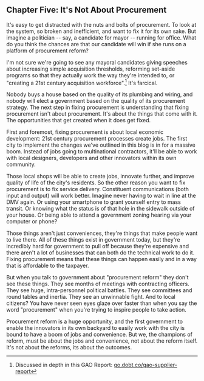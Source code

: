 ## Chapter Five: It's Not About Procurement

It's easy to get distracted with the nuts and bolts of procurement. To look at the system, so broken and inefficient, and want to fix it for its own sake. But imagine a politician -- say, a candidate for mayor -- running for office. What do you think the chances are that our candidate will win if she runs on a platform of procurement reform?

I'm not sure we're going to see any mayoral candidates giving speeches about increasing simple acquisition thresholds, reforming set-aside programs so that they actually work the way they're intended to, or "creating a 21st century acquisition workforce".[^9] It's farcical.

Nobody buys a house based on the quality of its plumbing and wiring, and nobody will elect a government based on the quality of its procurement strategy. The next step in fixing procurement is understanding that fixing procurement isn't about procurement. It's about the things that come with it. The opportunities that get created when it does get fixed.

First and foremost, fixing procurement is about local economic development: 21st century procurement processes create jobs. The first city to implement the changes we've outlined in this blog is in for a massive boom. Instead of jobs going to multinational contractors, it'll be able to work with local designers, developers and other innovators within its own community.

Those local shops will be able to create jobs, innovate further, and improve quality of life of the city's residents. So the other reason you want to fix procurement is to fix service delivery. Constituent communications (both input and output) will work better. Imagine never having to wait in line at the DMV again. Or using your smartphone to grant yourself entry to mass transit. Or knowing what the status is of that hole in the sidewalk outside of your house. Or being able to attend a government zoning hearing via your computer or phone?

Those things aren't just conveniences, they're things that make people want to live there. All of these things exist in government today, but they're incredibly hard for government to pull off because they're expensive and there aren't a lot of businesses that can both do the technical work to do it. Fixing procurement means that these things can happen easily and in a way that is affordable to the taxpayer.

But when you talk to government about "procurement reform" they don't see these things. They see months of meetings with contracting officers. They see huge, intra-personnel political battles. They see committees and round tables and inertia. They see an unwinnable fight. And to local citizens? You have never seen eyes glaze over faster than when you say the word "procurement" when you're trying to inspire people to take action.

Procurement reform is a huge opportunity, and the first government to enable the innovators in its own backyard to easily work with the city is bound to have a boom of jobs and convenience. But we, the champions of reform, must be about the jobs and convenience, not about the reform itself. It's not about the reforms, its about the outcomes.

[^9]: Discussed in depth in this GAO Report: [go.dobt.co/gao-supplier-report](http://go.dobt.co/gao-supplier-report)
